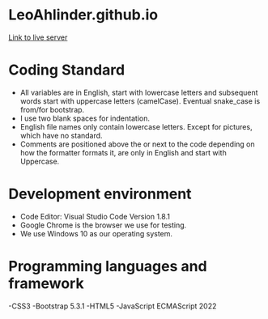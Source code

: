 # LeoAhlinder.github.io

[Link to live server](https://leoahlinder.github.io/)

# Coding Standard
- All variables are in English, start with lowercase letters and subsequent words start with uppercase letters (camelCase). Eventual snake_case is from/for bootstrap.
- I use two blank spaces for indentation.
- English file names only contain lowercase letters. Except for pictures, which have no standard.
- Comments are positioned above the or next to the code depending on how the formatter formats it, are only in English and start with Uppercase.

# Development environment
- Code Editor: Visual Studio Code Version 1.8.1
- Google Chrome is the browser we use for testing.
- We use Windows 10 as our operating system.

# Programming languages and framework
-CSS3
-Bootstrap 5.3.1
-HTML5
-JavaScript ECMAScript 2022	

